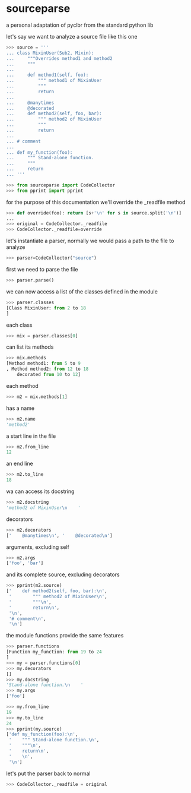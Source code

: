 sourceparse
===========

a personal adaptation of pyclbr from the standard python lib

let's say we want to analyze a source file like this one
```python
>>> source = '''
... class MixinUser(Sub2, Mixin):
...     """Overrides method1 and method2
...     """
...
...     def method1(self, foo):
...         """ method1 of MixinUser
...         """
...         return
...
...     @manytimes
...     @decorated
...     def method2(self, foo, bar):
...         """ method2 of MixinUser
...         """
...         return
...
... # comment
...
... def my_function(foo):
...     """ Stand-alone function.
...     """
...     return
... '''
```

```python
>>> from sourceparse import CodeCollector
>>> from pprint import pprint
```

for the purpose of this documentation we'll override the _readfile method
```python
>>> def override(foo): return [s+'\n' for s in source.split('\n')]
...
>>> original = CodeCollector._readfile
>>> CodeCollector._readfile=override
```

let's instantiate a parser, normally we would pass a path to the file to analyze
```python
>>> parser=CodeCollector("source")
```
first we need to parse the file
```python
>>> parser.parse()
```
we can now access a list of the classes defined in the module
```python
>>> parser.classes
[Class MixinUser: from 2 to 18
]
```
each class
```python
>>> mix = parser.classes[0]
```
can list its methods
```python
>>> mix.methods
[Method method1: from 5 to 9
, Method method2: from 12 to 18
	decorated from 10 to 12]
```
each method
```python
>>> m2 = mix.methods[1]
```
has a name
```python
>>> m2.name
'method2'
```
a start line in the file
```python
>>> m2.from_line
12
```
an end line
```python
>>> m2.to_line
18
```
wa can access its docstring
```python
>>> m2.docstring
'method2 of MixinUser\n    '
```
decorators
```python
>>> m2.decorators
['    @manytimes\n', '    @decorated\n']
```
arguments, excluding self
```python
>>> m2.args
['foo', 'bar']
```
and its complete source, excluding decorators
```python
>>> pprint(m2.source)
['    def method2(self, foo, bar):\n',
 '        """ method2 of MixinUser\n',
 '        """\n',
 '        return\n',
 '\n',
 '# comment\n',
 '\n']
```
the module functions provide the same features
```python
>>> parser.functions
[Function my_function: from 19 to 24
]
>>> my = parser.functions[0]
>>> my.decorators
[]
>>> my.docstring
'Stand-alone function.\n    '
>>> my.args
['foo']

>>> my.from_line
19
>>> my.to_line
24
>>> pprint(my.source)
['def my_function(foo):\n',
 '    """ Stand-alone function.\n',
 '    """\n',
 '    return\n',
 '    \n',
 '\n']
```

let's put the parser back to normal
```python
>>> CodeCollector._readfile = original
```